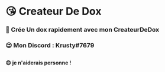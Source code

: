 # 😘 Createur De Dox
### 💖 Crée Un dox rapidement avec mon CreateurDeDox
### 😍 Mon Discord : Krusty#7679
##
#### 😍 je n'aiderais personne !
